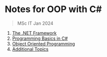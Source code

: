 # Notes for OOP with C#

> MSc IT Jan 2024

1. [The .NET Framework](notes/part1_dotnet_framework.md)
2. [Programming Basics in C#](notes/part2_csharp_basics.md)
3. [Object Oriented Programming](notes/part3_csharp_oop.md)
4. [Additional Topics](notes/part4_additional_topics.md)
